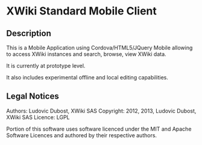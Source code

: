 # XWiki Standard Mobile Client

## Description

This is a Mobile Application using Cordova/HTML5/JQuery Mobile allowing to access XWiki instances and search, browse, view XWiki data.

It is currently at prototype level.

It also includes experimental offline and local editing capabilities.

## Legal Notices

Authors: Ludovic Dubost, XWiki SAS
Copyright: 2012, 2013, Ludovic Dubost, XWiki SAS
Licence: LGPL

Portion of this software uses software licenced under the MIT and Apache Software Licences and authored by their respective authors.
